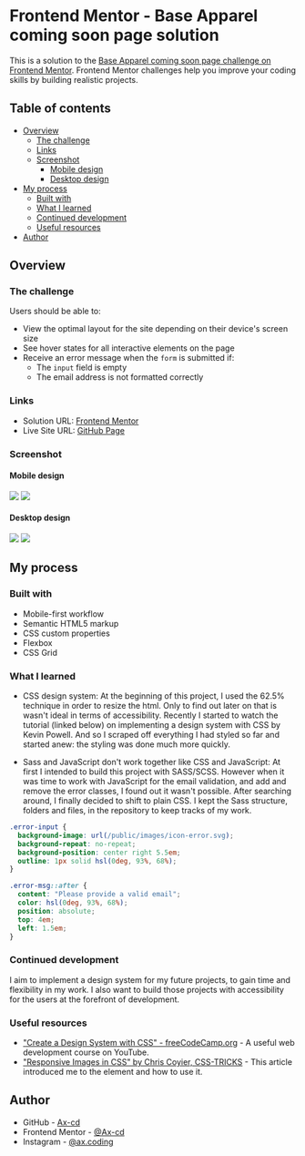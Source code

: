 # Frontend Mentor - Base Apparel coming soon page solution

This is a solution to the [Base Apparel coming soon page challenge on Frontend Mentor](https://www.frontendmentor.io/challenges/base-apparel-coming-soon-page-5d46b47f8db8a7063f9331a0). Frontend Mentor challenges help you improve your coding skills by building realistic projects.

## Table of contents

- [Overview](#overview)
  - [The challenge](#the-challenge)
  - [Links](#links)
  - [Screenshot](#screenshot)
    - [Mobile design](#mobile-design)
    - [Desktop design](#desktop-design)
- [My process](#my-process)
  - [Built with](#built-with)
  - [What I learned](#what-i-learned)
  - [Continued development](#continued-development)
  - [Useful resources](#useful-resources)
- [Author](#author)

## Overview

### The challenge

Users should be able to:

- View the optimal layout for the site depending on their device's screen size
- See hover states for all interactive elements on the page
- Receive an error message when the `form` is submitted if:
  - The `input` field is empty
  - The email address is not formatted correctly

### Links

- Solution URL: [Frontend Mentor](https://www.frontendmentor.io/solutions/base-apparel-coming-soon-page-using-html-css-and-javascript-KZjpmUDJKS)
- Live Site URL: [GitHub Page](https://ax-cd.github.io/base-apparel-coming-soon-challenge/)

### Screenshot

#### Mobile design

![](./public/design/mobile-design-screenshot.jpeg)
![](./public/design/mobile-design-active-screenshot.jpeg)

#### Desktop design

![](./public/design/desktop-design-screenshot.jpeg)
![](./public/design/desktop-design-active-screenshot.jpeg)

## My process

### Built with

- Mobile-first workflow
- Semantic HTML5 markup
- CSS custom properties
- Flexbox
- CSS Grid

### What I learned

- CSS design system: At the beginning of this project, I used the 62.5% technique in order to resize the html. Only to find out later on that is wasn't ideal in terms of accessibility. Recently I started to watch the tutorial (linked below) on implementing a design system with CSS by Kevin Powell. And so I scraped off everything I had styled so far and started anew: the styling was done much more quickly.

- Sass and JavaScript don't work together like CSS and JavaScript: At first I intended to build this project with SASS/SCSS. However when it was time to work with JavaScript for the email validation, and add and remove the error classes, I found out it wasn't possible. After searching around, I finally decided to shift to plain CSS. I kept the Sass structure, folders and files, in the repository to keep tracks of my work.

```css
.error-input {
  background-image: url(/public/images/icon-error.svg);
  background-repeat: no-repeat;
  background-position: center right 5.5em;
  outline: 1px solid hsl(0deg, 93%, 68%);
}

.error-msg::after {
  content: "Please provide a valid email";
  color: hsl(0deg, 93%, 68%);
  position: absolute;
  top: 4em;
  left: 1.5em;
}
```

### Continued development

I aim to implement a design system for my future projects, to gain time and flexibility in my work. I also want to build those projects with accessibility for the users at the forefront of development.

### Useful resources

- ["Create a Design System with CSS" - freeCodeCamp.org](https://youtu.be/lRaL-8qZ0mM) - A useful web development course on YouTube.
- ["Responsive Images in CSS" by Chris Coyier, CSS-TRICKS](https://css-tricks.com/responsive-images-css/) - This article introduced me to the element <picture> and how to use it.

## Author

- GitHub - [Ax-cd](https://github.com/Ax-cd)
- Frontend Mentor - [@Ax-cd](https://www.frontendmentor.io/profile/Ax-cd)
- Instagram - [@ax.coding](https://www.instagram.com/ax.coding/)
